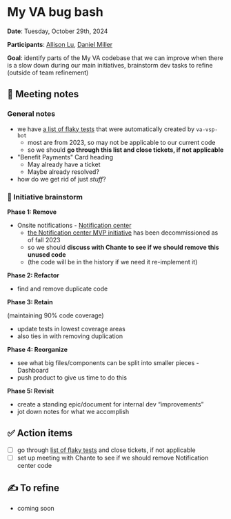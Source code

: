 # My VA bug bash 

**Date**: Tuesday, October 29th, 2024

**Participants**: [Allison Lu](https://github.com/allisonlu), [Daniel Miller](https://github.com/DanielMiller-agile6)

**Goal**: identify parts of the My VA codebase that we can improve when there is a slow down during our main initiatives, brainstorm dev tasks to refine (outside of team refinement)

## 📝 Meeting notes

### General notes
- we have [a list of flaky tests](https://github.com/department-of-veterans-affairs/va.gov-team/issues?q=is%3Aopen%20label%3Ae2e-flaky-test%20label%3Aauthenticated-experience%20) that were automatically created by `va-vsp-bot`
  - most are from 2023, so may not be applicable to our current code
  - so we should **go through this list and close tickets, if not applicable**
- "Benefit Payments" Card heading
    * May already have a ticket
    * Maybe already resolved?
- how do we get rid of just _stuff_?

### 🧠 Initiative brainstorm

**Phase 1: Remove** 

- Onsite notifications - [Notification center](https://github.com/department-of-veterans-affairs/vets-website/tree/main/src/applications/personalization/notification-center)
  - [the Notification center MVP initiative](https://github.com/department-of-veterans-affairs/va.gov-team/tree/master/products/identity-personalization/onsite-notifications/notification-center-mvp) has been decommissioned as of fall 2023
  - so we should **discuss with Chante to see if we should remove this unused code**
  - (the code will be in the history if we need it re-implement it)

**Phase 2: Refactor** 

- find and remove duplicate code

**Phase 3: Retain** 

(maintaining 90% code coverage)

- update tests in lowest coverage areas
- also ties in with removing duplication

**Phase 4: Reorganize** 

- see what big files/components can be split into smaller pieces - Dashboard 
- push product to give us time to do this

**Phase 5: Revisit**

- create a standing epic/document for internal dev “improvements”
- jot down notes for what we accomplish 

## ✅ Action items
- [ ] go through [list of flaky tests](https://github.com/department-of-veterans-affairs/va.gov-team/issues?q=is%3Aopen%20label%3Ae2e-flaky-test%20label%3Aauthenticated-experience%20) and close tickets, if not applicable
- [ ] set up meeting with Chante to see if we should remove Notification center code 

## :writing_hand: To refine 
- coming soon
